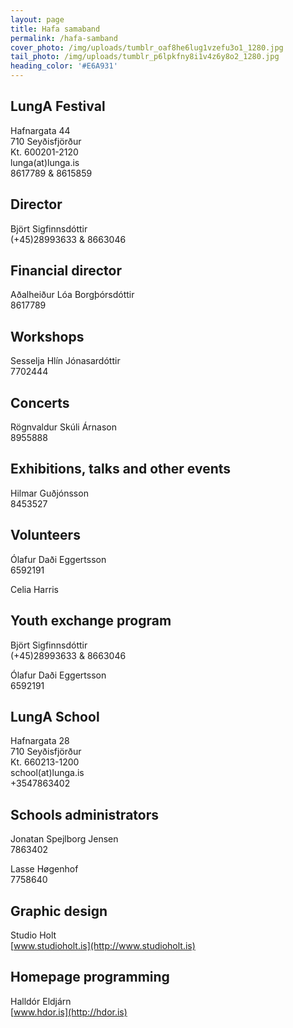 ```yaml
---
layout: page
title: Hafa samaband
permalink: /hafa-samband
cover_photo: /img/uploads/tumblr_oaf8he6lug1vzefu3o1_1280.jpg
tail_photo: /img/uploads/tumblr_p6lpkfny8i1v4z6y8o2_1280.jpg
heading_color: '#E6A931'
---
```


LungA Festival
--
Hafnargata 44<br>
710 Seyðisfjörður<br>
Kt. 600201-2120<br>
lunga(at)lunga.is<br>
8617789 & 8615859

Director
--
Björt Sigfinnsdóttir<br>
(+45)28993633 & 8663046

Financial director
--
Aðalheiður Lóa Borgþórsdóttir<br>
8617789

Workshops
--
Sesselja Hlín Jónasardóttir<br>
7702444

Concerts
--
Rögnvaldur Skúli Árnason<br>
8955888

Exhibitions, talks and other events
--
Hilmar Guðjónsson<br>
8453527

Volunteers
--
Ólafur Daði Eggertsson<br>
6592191

Celia Harris

Youth exchange program
--
Björt Sigfinnsdóttir<br>
(+45)28993633 & 8663046

Ólafur Daði Eggertsson<br>
6592191

LungA School
--
Hafnargata 28<br>
710 Seyðisfjörður<br>
Kt. 660213-1200<br>
school(at)lunga.is<br>
+3547863402

Schools administrators
--

Jonatan Spejlborg Jensen<br>
7863402

Lasse Høgenhof<br>
7758640

Graphic design
--
Studio Holt<br>
[www.studioholt.is](http://www.studioholt.is)

Homepage programming
--
Halldór Eldjárn<br>
[www.hdor.is](http://hdor.is)
